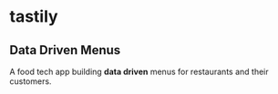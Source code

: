 # tastily
## Data Driven Menus
A food tech app building **data driven** menus for restaurants and their customers.
